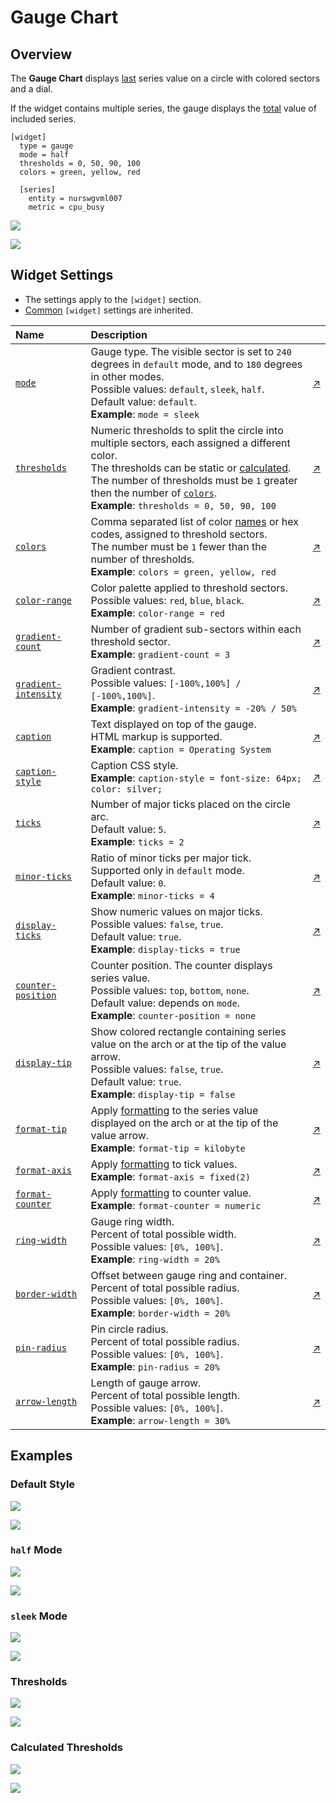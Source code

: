 # Gauge Chart

## Overview

The **Gauge Chart** displays [last](https://apps.axibase.com/chartlab/2969abb3/3/) series value on a circle with colored sectors and a dial.

If the widget contains multiple series, the gauge displays  the [total](https://apps.axibase.com/chartlab/2969abb3/2/) value of included series.

```ls
[widget]
  type = gauge
  mode = half
  thresholds = 0, 50, 90, 100
  colors = green, yellow, red

  [series]
    entity = nurswgvml007
    metric = cpu_busy
```

![](./images/gauge-chart-title.png)

[![](../../images/button.png)](https://apps.axibase.com/chartlab/8014162f)

## Widget Settings

* The settings apply to the `[widget]` section.
* [Common](../shared/README.md#widget-settings) `[widget]` settings are inherited.

Name | Description | &nbsp;
:--|:--|:--
|<a name="mode"></a>[`mode`](#mode)|Gauge type. The visible sector is set to `240` degrees in `default` mode, and to `180` degrees in other modes.<br>Possible values: `default`, `sleek`, `half`.<br>Default value: `default`.<br>**Example**: `mode = sleek`|[↗](https://apps.axibase.com/chartlab/527286dc/2/)|
|<a name="thresholds"></a>[`thresholds`](#thresholds)| Numeric thresholds to split the circle into multiple sectors, each assigned a different color.<br>The thresholds can be static or [calculated](#calculated-thresholds).<br>The number of thresholds must be `1` greater then the number of [`colors`](#colors).<br>**Example**: `thresholds = 0, 50, 90, 100`| [↗](https://apps.axibase.com/chartlab/527286dc/3/)|
|<a name="colors"></a>[`colors`](#colors)| Comma separated list of color [names](https://en.wikipedia.org/wiki/Web_colors) or hex codes, assigned to threshold sectors.<br>The number must be `1` fewer than the number of thresholds.<br>**Example**: `colors = green, yellow, red`| [↗](https://apps.axibase.com/chartlab/527286dc/3/)|
|<a name="color-range"></a>[`color-range`](#color-range)|Color palette applied to threshold sectors.<br>Possible values: `red`, `blue`, `black`.<br>**Example**: `color-range = red`|[↗](https://apps.axibase.com/chartlab/527286dc/4/)|
|<a name="gradient-count"></a>[`gradient-count`](#gradient-count)|Number of gradient sub-sectors within each threshold sector.<br>**Example**: `gradient-count = 3`|[↗](https://apps.axibase.com/chartlab/8014162f/3/)|
|<a name="gradient-intensity"></a>[`gradient-intensity`](#gradient-intensity)|Gradient contrast.<br>Possible values: `[-100%,100%] / [-100%,100%]`.<br>**Example**: `gradient-intensity = -20% / 50%`|[↗](https://apps.axibase.com/chartlab/8014162f/2/)|
|<a name="caption"></a>[`caption`](#caption)|Text displayed on top of the gauge.<br>HTML markup is supported.<br>**Example**: `caption = Operating System`|[↗](https://apps.axibase.com/chartlab/8c28ca09)|
|<a name="caption-style"></a>[`caption-style`](#caption-style)|Caption CSS style.<br>**Example**: `caption-style = font-size: 64px; color: silver;`|[↗](https://apps.axibase.com/chartlab/32435859)|
|<a name="ticks"></a>[`ticks`](#ticks)|Number of major ticks placed on the circle arc.<br>Default value: `5`.<br>**Example**: `ticks = 2`|[↗](https://apps.axibase.com/chartlab/2030dce2/2/)|
|<a name="minor-ticks"></a>[`minor-ticks`](#minor-ticks)|Ratio of minor ticks per major tick. Supported only in `default` mode.<br>Default value: `0`.<br>**Example**: `minor-ticks = 4`|[↗](https://apps.axibase.com/chartlab/2030dce2/4/)|
|<a name="display-ticks"></a>[`display-ticks`](#display-ticks)|Show numeric values on major ticks.<br>Possible values: `false`, `true`.<br>Default value: `true`.<br>**Example**: `display-ticks = true`|[↗](https://apps.axibase.com/chartlab/d27397ab/2/)|
|<a name="counter-position"></a>[`counter-position`](#counter-position)|Counter position. The counter displays series value.<br>Possible values: `top`, `bottom`, `none`.<br>Default value: depends on `mode`.<br>**Example**: `counter-position = none`|[↗](https://apps.axibase.com/chartlab/8014162f/4/)|
|<a name="display-tip"></a>[`display-tip`](#display-tip)| Show colored rectangle containing series value on the arch or at the tip of the value arrow.<br>Possible values: `false`, `true`.<br>Default value: `true`.<br>**Example**: `display-tip = false`|[↗](https://apps.axibase.com/chartlab/8014162f/5/)|
|<a name="format-tip"></a>[`format-tip`](#format-tip)|Apply [formatting](../../syntax/format-settings.md) to the series value displayed on the arch or at the tip of the value arrow.<br>**Example**: `format-tip = kilobyte`|[↗](https://apps.axibase.com/chartlab/f84ddeb3)|
|<a name="format-axis"></a>[`format-axis`](#format-axis)|Apply [formatting](../../syntax/format-settings.md) to tick values.<br>**Example**: `format-axis = fixed(2)`|[↗](https://apps.axibase.com/chartlab/b5d44b15)|
|<a name="format-counter"></a>[`format-counter`](#format-counter)|Apply [formatting](../../syntax/format-settings.md) to counter value.<br>**Example**: `format-counter = numeric`|[↗](https://apps.axibase.com/chartlab/b6172091)|
|<a name="ring-width"></a>[`ring-width`](#ring-width)|Gauge ring width.<br>Percent of total possible width.<br>Possible values: `[0%, 100%]`.<br>**Example**: `ring-width = 20%`|[↗](https://apps.axibase.com/chartlab/8014162f/6/)|
|<a name="border-width"></a>[`border-width`](#border-width)|Offset between gauge ring and container.<br>Percent of total possible radius.<br>Possible values: `[0%, 100%]`.<br>**Example**: `border-width = 20%`|[↗](https://apps.axibase.com/chartlab/8014162f/7/)|
|<a name="pin-radius"></a>[`pin-radius`](#pin-radius)|Pin circle radius.<br>Percent of total possible radius.<br>Possible values: `[0%, 100%]`.<br>**Example**: `pin-radius = 20%`|[↗](https://apps.axibase.com/chartlab/8014162f/8/)|
|<a name="arrow-length"></a>[`arrow-length`](#arrow-length)|Length of gauge arrow.<br>Percent of total possible length.<br>Possible values: `[0%, 100%]`.<br>**Example**: `arrow-length = 30%`|[↗](https://apps.axibase.com/chartlab/8014162f/9/)|

## Examples

### Default Style

![](./images/default-style-image.png)

[![](../../images/button.png)](https://apps.axibase.com/chartlab/11ee4071)

### `half` Mode

![](./images/half-mode-image.png)

[![](../../images/button.png)](https://apps.axibase.com/chartlab/2fd9e1b1)

### `sleek` Mode

![](./images/sleek-mode.png)

[![](../../images/button.png)](https://apps.axibase.com/chartlab/05c9711c)

### Thresholds

![](./images/thresholds-image-1.png)

[![](../../images/button.png)](https://apps.axibase.com/chartlab/8014162f/10/)

### Calculated Thresholds

![](./images/advanced-configuration-example.png)

[![](../../images/button.png)](https://apps.axibase.com/chartlab/a22d8ee0/2/)
